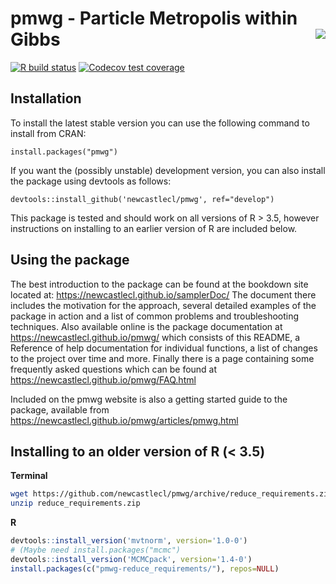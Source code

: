 # pmwg - Particle Metropolis within Gibbs <img src="man/figures/hexlogo_small.png" align="right"/> #

<!-- badges: start -->
[![R build status](https://github.com/NewcastleCL/pmwg/workflows/R-CMD-check/badge.svg)](https://github.com/NewcastleCL/pmwg/actions)
[![Codecov test coverage](https://codecov.io/gh/NewcastleCL/pmwg/branch/release/graph/badge.svg)](https://codecov.io/gh/NewcastleCL/pmwg?branch=release)
<!-- badges: end -->

## Installation

To install the latest stable version you can use the following command to install from CRAN:

`install.packages("pmwg")`

If you want the (possibly unstable) development version, you can also install the package using devtools as follows:

`devtools::install_github('newcastlecl/pmwg', ref="develop")`

This package is tested and should work on all versions of R > 3.5, however instructions on installing to an earlier version of R are included below.

## Using the package

The best introduction to the package can be found at the bookdown site located at: https://newcastlecl.github.io/samplerDoc/
The document there includes the motivation for the approach, several detailed examples of the package in action and a list of common problems and troubleshooting techniques.
Also available online is the package documentation at https://newcastlecl.github.io/pmwg/ which consists of this README, a Reference of help documentation for individual functions, a list of changes to the project over time and more.
Finally there is a page containing some frequently asked questions which can be found at https://newcastlecl.github.io/pmwg/FAQ.html

Included on the pmwg website is also a getting started guide to the package, available from https://newcastlecl.github.io/pmwg/articles/pmwg.html

## Installing to an older version of R (< 3.5)

**Terminal**

```bash
wget https://github.com/newcastlecl/pmwg/archive/reduce_requirements.zip
unzip reduce_requirements.zip
```

**R**

```R
devtools::install_version('mvtnorm', version='1.0-0')
# (Maybe need install.packages("mcmc")
devtools::install_version('MCMCpack', version='1.4-0')
install.packages(c("pmwg-reduce_requirements/"), repos=NULL)
```
